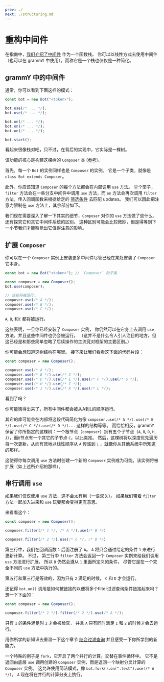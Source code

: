 ```yaml
---
prev: ./
next: ./structuring.md
---
```


# 重构中间件

在指南中，[我们介绍了中间件](/zh/guide/middleware.md) 作为一个函数栈。
你可以以线性方式去使用中间件（也可以在 grammY 中使用），而称它是一个栈也仅仅是一种简化。

## grammY 中的中间件

通常，你可以看到下面这样的模式：

```ts
const bot = new Bot("<token>");

bot.use(/* ... */);
bot.use(/* ... */);

bot.on(/* ... */);
bot.on(/* ... */);
bot.on(/* ... */);

bot.start();
```

看起来很像栈对吧，只不过，在背后的实现中，它实际是一棵树。

该功能的核心是构建这棵树的 `Composer` 类 ([参考](https://doc.deno.land/https://deno.land/x/grammy/mod.ts/~/Composer))。

首先，每一个 `Bot` 的实例同样也是 `Composer` 的实例。
它是一个子类，就像是 `class Bot extends Composer`。

此外，你应该知道 `Composer` 的每个方法都会在内部调用 `use` 方法。
举个栗子，`filter` 方法会在一些分支中间件中调用 `use` 方法，而 `on` 方法会再次调用 `filter` 方法，传入回调函数来根据给定的 [筛选条件](/zh/guide/filter-queries.md) 去匹配 updates。
我们可以因此把注意力限制在 `use` 方法上，其余部分如下。

我们现在需要深入了解一下其实的细节，`Composer` 对你的 `use` 方法做了些什么，还有探究它和其它中间件系统的区别。
这种区别可能会比较微妙，但是得等到下一小节我们才能察觉出它值得注意的影响。

## 扩展 `Composer`

你可以在一个 `Composer` 实例上安装更多中间件尽管已经在某处安装了 `Composer` 它本身。

```ts
const bot = new Bot("<token>"); // `Composer` 的子类

const composer = new Composer();
bot.use(composer);

// 这些将被运行：
composer.use(/* A */);
composer.use(/* B */);
composer.use(/* C */);
```

`A`, `B`, 和`C` 都将被运行。

这些表明，一旦你已经安装了 `Composer` 实例， 你仍然可以在它身上去调用 `use` 方法，并且这些中间件也仍会被运行。
（这并不是什么令人引人注目的地方，但这已经是和那些简单忽略了后续操作的主流竞对框架的主要区别。）

你可能会想知道这树结构在哪里。
接下来让我们看看这下面的代码片段：

```ts
const composer = new Composer();

composer.use(/* A */);
composer.use(/* B */).use(/* C */);
composer.use(/* D */).use(/* E */).use(/* F */).use(/* G */);
composer.use(/* H */).use(/* I */);
composer.use(/* J */).use(/* K */).use(/* L */);
```

看到了吗？

你可能猜得出来了，所有中间件都会被从A到L的顺序运行。

其它的库可能会在内部将这段代码简化为像 `composer.use(/* A */).use(/* B */).use(/* C */).use(/* D */)...` 这样的结构等等。
而恰恰相反，grammY 保留了你所指定的这棵树：一个根节点（`composer`）拥有五个子节点（`A`, `B`, `D`, `H`, `J`），而`B`节点有一个其它的子节点 `C`，以此类推。
然后，这棵树将以深度优先遍历每一次更新，从而有效地以线性顺序从 `A` 传递到 `L` ，就像你从其他系统中所知道的那样。

这使得你每次调用 `use` 方法时创建一个新的 `Composer` 实例成为可能，该实例将被扩展（如上述所介绍的那样）。

## 串行调用 `use`

如果我们仅仅使用 `use` 方法，这不会太有用（一语双关）。
如果我们带着 `filter` 方法一起加入进来和 `use` 玩耍那会变得更有意思。

来看看这个：

```ts
const composer = new Composer();

composer.filter(/* 1 */, /* A */).use(/* B */)

composer.filter(/* 2 */).use(/* C */, /* D */)
```

第三行中，我们在回调函数 `1` 后面注册了 `A`。
`A` 将只会通过给定的条件 `1` 来进行更新计算。
不过， 第三行中 `filter` 方法会返回一个 `Composer` 实例来给我们调用 `use` 方法进行扩展， 所以 `B` 仍然会遵从 `1` 里面所定义的条件， 尽管它是在一个完全不同的 `use` 方法中执行的。

第五行和第三行是等效的，因为只有 `2` 满足的时候， `C` 和 `D` 才会运行。

还记得 `bot.on()` 调用是如何被链接的以便将多个filter过滤查询条件链接起来吗？
想一下下面的：

```ts
const composer = new Composer();

composer.filter(/* 1 */).filter(/* 2 */).use(/* A */);
```

只有 `1` 的条件满足时 `2` 才会被检查， 并且 `A` 只有同时满足 `1` 和 `2` 的时候才会去运行。

用你所学的新知识去重温一下这个章节 [结合过滤查询](/zh/guide/filter-queries.md#组合多个查询) 并且感受一下你所学到的新能力。

一个特殊的例子是 `fork`，它开启了两个并行的计算。交替在事件循环中。
它不是返回由底层 `use` 调用创建的 `Composer` 实例，而是返回一个映射分叉计算的 `Composer` 实例。
这允许使用简洁模式，像 `bot.fork().on(":text").use(/* A */)`。
`A` 现在将在并行的计算分支上执行。
